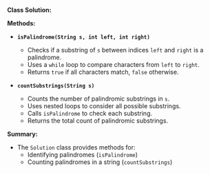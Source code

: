 **Class Solution:**

**Methods:**

* **`isPalindrome(String s, int left, int right)`**
    * Checks if a substring of `s` between indices `left` and `right` is a palindrome.
    * Uses a `while` loop to compare characters from `left` to `right`.
    * Returns `true` if all characters match, `false` otherwise.

* **`countSubstrings(String s)`**
    * Counts the number of palindromic substrings in `s`.
    * Uses nested loops to consider all possible substrings.
    * Calls `isPalindrome` to check each substring.
    * Returns the total count of palindromic substrings.

**Summary:**

* The `Solution` class provides methods for:
    * Identifying palindromes (`isPalindrome`)
    * Counting palindromes in a string (`countSubstrings`)

